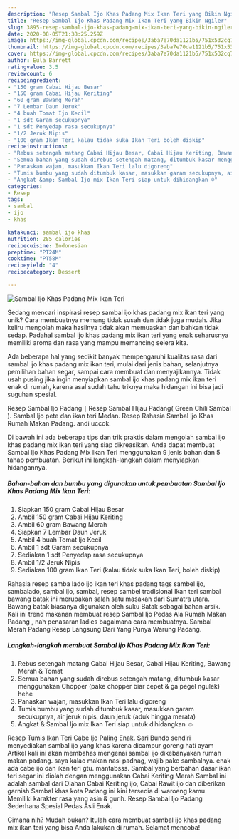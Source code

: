 ```yaml
---
description: "Resep Sambal Ijo Khas Padang Mix Ikan Teri yang Bikin Ngiler"
title: "Resep Sambal Ijo Khas Padang Mix Ikan Teri yang Bikin Ngiler"
slug: 3895-resep-sambal-ijo-khas-padang-mix-ikan-teri-yang-bikin-ngiler
date: 2020-08-05T21:38:25.259Z
image: https://img-global.cpcdn.com/recipes/3aba7e70da1121b5/751x532cq70/sambal-ijo-khas-padang-mix-ikan-teri-foto-resep-utama.jpg
thumbnail: https://img-global.cpcdn.com/recipes/3aba7e70da1121b5/751x532cq70/sambal-ijo-khas-padang-mix-ikan-teri-foto-resep-utama.jpg
cover: https://img-global.cpcdn.com/recipes/3aba7e70da1121b5/751x532cq70/sambal-ijo-khas-padang-mix-ikan-teri-foto-resep-utama.jpg
author: Eula Barrett
ratingvalue: 3.5
reviewcount: 6
recipeingredient:
- "150 gram Cabai Hijau Besar"
- "150 gram Cabai Hijau Keriting"
- "60 gram Bawang Merah"
- "7 Lembar Daun Jeruk"
- "4 buah Tomat Ijo Kecil"
- "1 sdt Garam secukupnya"
- "1 sdt Penyedap rasa secukupnya"
- "1/2 Jeruk Nipis"
- "100 gram Ikan Teri kalau tidak suka Ikan Teri boleh diskip"
recipeinstructions:
- "Rebus setengah matang Cabai Hijau Besar, Cabai Hijau Keriting, Bawang Merah &amp; Tomat"
- "Semua bahan yang sudah direbus setengah matang, ditumbuk kasar menggunakan Chopper (pake chopper biar cepet &amp; ga pegel ngulek) hehe"
- "Panaskan wajan, masukkan Ikan Teri lalu digoreng"
- "Tumis bumbu yang sudah ditumbuk kasar, masukkan garam secukupnya, air jeruk nipis, daun jeruk (aduk hingga merata)"
- "Angkat &amp; Sambal Ijo mix Ikan Teri siap untuk dihidangkan ☺️"
categories:
- Resep
tags:
- sambal
- ijo
- khas

katakunci: sambal ijo khas 
nutrition: 285 calories
recipecuisine: Indonesian
preptime: "PT24M"
cooktime: "PT58M"
recipeyield: "4"
recipecategory: Dessert

---
```



![Sambal Ijo Khas Padang Mix Ikan Teri](https://img-global.cpcdn.com/recipes/3aba7e70da1121b5/751x532cq70/sambal-ijo-khas-padang-mix-ikan-teri-foto-resep-utama.jpg)

Sedang mencari inspirasi resep sambal ijo khas padang mix ikan teri yang unik? Cara membuatnya memang tidak susah dan tidak juga mudah. Jika keliru mengolah maka hasilnya tidak akan memuaskan dan bahkan tidak sedap. Padahal sambal ijo khas padang mix ikan teri yang enak seharusnya memiliki aroma dan rasa yang mampu memancing selera kita.

Ada beberapa hal yang sedikit banyak mempengaruhi kualitas rasa dari sambal ijo khas padang mix ikan teri, mulai dari jenis bahan, selanjutnya pemilihan bahan segar, sampai cara membuat dan menyajikannya. Tidak usah pusing jika ingin menyiapkan sambal ijo khas padang mix ikan teri enak di rumah, karena asal sudah tahu triknya maka hidangan ini bisa jadi suguhan spesial.

Resep Sambal Ijo Padang ∣ Resep Sambal Hijau Padang( Green Chili Sambal ). Sambal Ijo pete dan ikan teri Medan. Resep Rahasia Sambal Ijo Khas Rumah Makan Padang. andi uccok.


Di bawah ini ada beberapa tips dan trik praktis dalam mengolah sambal ijo khas padang mix ikan teri yang siap dikreasikan. Anda dapat membuat Sambal Ijo Khas Padang Mix Ikan Teri menggunakan 9 jenis bahan dan 5 tahap pembuatan. Berikut ini langkah-langkah dalam menyiapkan hidangannya.

<!--inarticleads1-->

##### Bahan-bahan dan bumbu yang digunakan untuk pembuatan Sambal Ijo Khas Padang Mix Ikan Teri:

1. Siapkan 150 gram Cabai Hijau Besar
1. Ambil 150 gram Cabai Hijau Keriting
1. Ambil 60 gram Bawang Merah
1. Siapkan 7 Lembar Daun Jeruk
1. Ambil 4 buah Tomat Ijo Kecil
1. Ambil 1 sdt Garam secukupnya
1. Sediakan 1 sdt Penyedap rasa secukupnya
1. Ambil 1/2 Jeruk Nipis
1. Sediakan 100 gram Ikan Teri (kalau tidak suka Ikan Teri, boleh diskip)


Rahasia resep samba lado ijo ikan teri khas padang tags sambel ijo, sambalado, sambal ijo, sambal, resep sambel tradisional Ikan teri sambal bawang batak ini merupakan salah satu masakan dari Sumatra utara. Bawang batak biasanya digunakan oleh suku Batak sebagai bahan arsik. Kali ini trend makanan membuat resep Sambal Ijo Pedas Ala Rumah Makan Padang , nah penasaran ladies bagaimana cara membuatnya. Sambal Merah Padang Resep Langsung Dari Yang Punya Warung Padang. 

<!--inarticleads2-->

##### Langkah-langkah membuat Sambal Ijo Khas Padang Mix Ikan Teri:

1. Rebus setengah matang Cabai Hijau Besar, Cabai Hijau Keriting, Bawang Merah &amp; Tomat
1. Semua bahan yang sudah direbus setengah matang, ditumbuk kasar menggunakan Chopper (pake chopper biar cepet &amp; ga pegel ngulek) hehe
1. Panaskan wajan, masukkan Ikan Teri lalu digoreng
1. Tumis bumbu yang sudah ditumbuk kasar, masukkan garam secukupnya, air jeruk nipis, daun jeruk (aduk hingga merata)
1. Angkat &amp; Sambal Ijo mix Ikan Teri siap untuk dihidangkan ☺️


Resep Tumis Ikan Teri Cabe Ijo Paling Enak. Sari Bundo sendiri menyediakan sambal ijo yang khas karena dicampur goreng hati ayam Artikel kali ini akan membahas mengenai sambal ijo dikebanyakan rumah makan padang. saya kalao makan nasi padnag, wajib pake sambalnya. enak ada cabe ijo dan ikan teri gtu. mantabsss. Sambal yang berbahan dasar ikan teri segar ini diolah dengan menggunakan Cabai Keriting Merah Sambal ini adalah sambal dari Olahan Cabai Keriting ijo, Cabai Rawit ijo dan diberikan garnish Sambal khas kota Padang ini kini tersedia di waroeng kamu. Memiliki karakter rasa yang asin &amp; gurih. Resep Sambal Ijo Padang Sederhana Spesial Pedas Asli Enak. 

Gimana nih? Mudah bukan? Itulah cara membuat sambal ijo khas padang mix ikan teri yang bisa Anda lakukan di rumah. Selamat mencoba!
